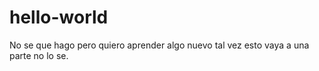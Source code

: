 # hello-world
No se que hago pero quiero aprender algo nuevo tal vez esto vaya a una parte no lo se.
